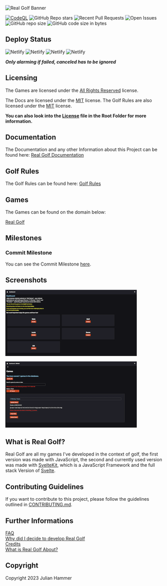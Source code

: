 ![Real Golf Banner](./readme/images/logo_banner.PNG)

[![CodeQL](https://github.com/MoinJulian/Golf/actions/workflows/github-code-scanning/codeql/badge.svg?branch=main)](https://github.com/MoinJulian/Golf/actions/workflows/github-code-scanning/codeql) ![GitHub Repo stars](https://img.shields.io/github/stars/MoinJulian/Golf) ![Recent Pull Requests](https://img.shields.io/github/issues-pr/moinjulian/golf) ![Open Issues](https://img.shields.io/github/issues-raw/moinjulian/golf) ![GitHub repo size](https://img.shields.io/github/repo-size/MoinJulian/Golf) ![GitHub code size in bytes](https://img.shields.io/github/languages/code-size/moinjulian/golf)

## Deploy Status

![Netlify](https://img.shields.io/netlify/9f34722f-3f33-4d50-a478-f4d0bff08140?style=for-the-badge&logo=netlify&label=Game%20Site)
![Netlify](https://img.shields.io/netlify/f5cdd9bd-30e7-44b1-b891-e983d8e9f0b5?style=for-the-badge&logo=netlify&label=Docs)
![Netlify](https://img.shields.io/netlify/c1fb66d9-a304-4d67-8a0b-99566fee9cf8?style=for-the-badge&logo=netlify&label=Golf%20Rules)
![Netlify](https://img.shields.io/netlify/02010868-72ff-43ec-996a-2b9f93a4403d?style=for-the-badge&logo=netlify&label=Original%20Version)

***Only alarming if failed, canceled has to be ignored***

## Licensing

The Games are licensed under the [All Rights Reserved](/game/LICENSE.md) license.

The Docs are licensed under the [MIT](/docs/LICENSE.md) license.
The Golf Rules are also licensed under the [MIT](/golfrules/LICENSE.md) license.

**You can also look into the [License](LICENSE.md) file in the Root Folder for more information.**

## Documentation

The Documentation and any other Information about this Project can be found here:
[Real Golf Documentation](https://docs.realgolf.games)

## Golf Rules

The Golf Rules can be found here:
[Golf Rules](https://rules.realgolf.games)

## Games

The Games can be found on the domain below:

[Real Golf](https://realgolf.games)

## Milestones

### Commit Milestone

You can see the Commit Milestone [here](./Commit_Milestones.md).

## Screenshots

![Dashboard](./readme/images/dashboard.png)

![Games Tab](./readme/images/games.png)

## What is Real Golf?

Real Golf are all my games I've developed in the context of golf, the first version was
made with JavaScript, the second and currently used version was made with [SvelteKit](https://kit.svelte.dev),
which is a JavaScript Framework and the full stack Version of [Svelte](https://svelte.dev).

## Contributing Guidelines

If you want to contribute to this project, please follow the guidelines outlined in [CONTRIBUTING.md](CONTRIBUTING.md).

## Further Informations

[FAQ](./readme/src/FAQ.md)  
[Why did I decide to develop Real Golf](./readme/src/why-did-I-decide-to-develop-real-golf.md)  
[Credits](./readme/src/Credits.md)  
[What is Real Golf About?](./readme/src/What-is-Real-Golf-about.md)

## Copyright

Copyright 2023 Julian Hammer
